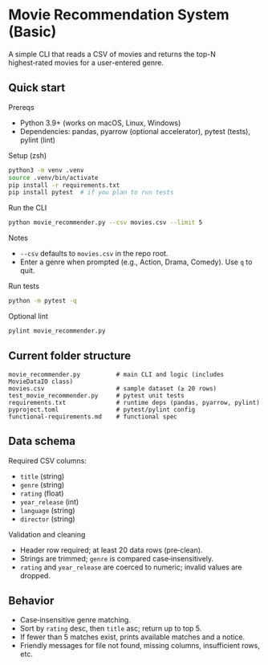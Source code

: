 # Movie Recommendation System (Basic)

A simple CLI that reads a CSV of movies and returns the top-N highest‑rated movies for a user-entered genre.

## Quick start

Prereqs
- Python 3.9+ (works on macOS, Linux, Windows)
- Dependencies: pandas, pyarrow (optional accelerator), pytest (tests), pylint (lint)

Setup (zsh)
```zsh
python3 -m venv .venv
source .venv/bin/activate
pip install -r requirements.txt
pip install pytest  # if you plan to run tests
```

Run the CLI
```zsh
python movie_recommender.py --csv movies.csv --limit 5
```
Notes
- `--csv` defaults to `movies.csv` in the repo root.
- Enter a genre when prompted (e.g., Action, Drama, Comedy). Use `q` to quit.

Run tests
```zsh
python -m pytest -q
```

Optional lint
```zsh
pylint movie_recommender.py
```

## Current folder structure
```
movie_recommender.py          # main CLI and logic (includes MovieDataIO class)
movies.csv                    # sample dataset (≥ 20 rows)
test_movie_recommender.py     # pytest unit tests
requirements.txt              # runtime deps (pandas, pyarrow, pylint)
pyproject.toml                # pytest/pylint config
functional-requirements.md    # functional spec
```

## Data schema
Required CSV columns:
- `title` (string)
- `genre` (string)
- `rating` (float)
- `year_release` (int)
- `language` (string)
- `director` (string)

Validation and cleaning
- Header row required; at least 20 data rows (pre‑clean).
- Strings are trimmed; `genre` is compared case‑insensitively.
- `rating` and `year_release` are coerced to numeric; invalid values are dropped.

## Behavior
- Case‑insensitive genre matching.
- Sort by `rating` desc, then `title` asc; return up to top 5.
- If fewer than 5 matches exist, prints available matches and a notice.
- Friendly messages for file not found, missing columns, insufficient rows, etc.
